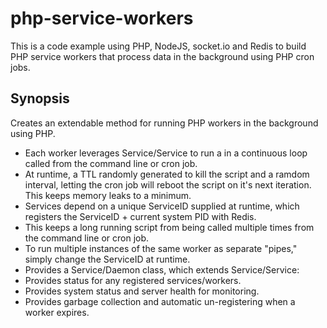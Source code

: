 # php-service-workers
This is a code example using PHP, NodeJS, socket.io and Redis to build PHP service workers that process data in the background using PHP cron jobs. 

## Synopsis

Creates an extendable method for running PHP workers in the background using PHP.

* Each worker leverages Service/Service to run a in a continuous loop called from the command line or cron job.
* At runtime, a TTL randomly generated to kill the script and a ramdom interval, letting the cron job will reboot the script on it's next iteration. This keeps memory leaks to a minimum. 
* Services depend on a unique ServiceID supplied at runtime, which registers the ServiceID + current system PID with Redis. 
* This keeps a long running script from being called multiple times from the command line or cron job.
* To run multiple instances of the same worker as separate "pipes," simply change the ServiceID at runtime.
* Provides a Service/Daemon class, which extends Service/Service:
* Provides status for any registered services/workers.
* Provides system status and server health for monitoring.
* Provides garbage collection and automatic un-registering when a worker expires.
